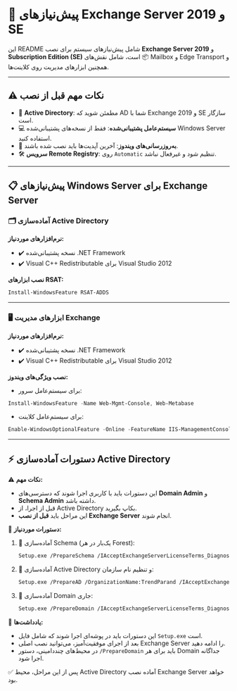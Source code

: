 # 📘 پیش‌نیازهای Exchange Server 2019 و SE

این README شامل پیش‌نیازهای سیستم برای نصب **Exchange Server 2019** و **Subscription Edition (SE)** است، شامل نقش‌های 📦 Mailbox و Edge Transport و همچنین ابزارهای مدیریت روی کلاینت‌ها.

---

## ⚠️ نکات مهم قبل از نصب

- 🏢 **Active Directory**: مطمئن شوید که AD شما با Exchange 2019 و SE سازگار است.
- 💻 **سیستم‌عامل پشتیبانی‌شده**: فقط از نسخه‌های پشتیبانی‌شده Windows Server استفاده کنید.
- 🔄 **به‌روزرسانی‌های ویندوز**: آخرین آپدیت‌ها باید نصب شده باشند.
- 🛠️ **سرویس Remote Registry**: روی `Automatic` تنظیم شود و غیرفعال نباشد.

---

## 📋 پیش‌نیازهای Windows Server برای Exchange Server

### 🗂️ آماده‌سازی Active Directory

**نرم‌افزارهای موردنیاز:**
- ✔️ نسخه پشتیبانی‌شده .NET Framework
- ✔️ Visual C++ Redistributable برای Visual Studio 2012

**نصب ابزارهای RSAT:**
```powershell
Install-WindowsFeature RSAT-ADDS
```

---

### 🖥️ ابزارهای مدیریت Exchange

**نرم‌افزارهای موردنیاز:**
- ✔️ نسخه پشتیبانی‌شده .NET Framework
- ✔️ Visual C++ Redistributable برای Visual Studio 2012

**نصب ویژگی‌های ویندوز:**
- برای سیستم‌عامل سرور:
```powershell
Install-WindowsFeature -Name Web-Mgmt-Console, Web-Metabase
```
- برای سیستم‌عامل کلاینت:
```powershell
Enable-WindowsOptionalFeature -Online -FeatureName IIS-ManagementConsole
```

---

## ⚡ دستورات آماده‌سازی Active Directory

⚠️ **نکات مهم:**
- این دستورات باید با کاربری اجرا شوند که دسترسی‌های **Domain Admin** و **Schema Admin** داشته باشد.
- قبل از اجرا، از Active Directory بکاپ بگیرید.
- این مراحل باید **قبل از نصب Exchange Server** انجام شوند.

🔹 **دستورات موردنیاز:**

1. 📌 آماده‌سازی Schema (یک‌بار در هر Forest):
   ```bash
   Setup.exe /PrepareSchema /IAcceptExchangeServerLicenseTerms_DiagnosticDataOFF
   ```

2. 📌 آماده‌سازی Active Directory و تنظیم نام سازمان:
   ```bash
   Setup.exe /PrepareAD /OrganizationName:TrendParand /IAcceptExchangeServerLicenseTerms_DiagnosticDataOFF
   ```

3. 📌 آماده‌سازی Domain جاری:
   ```bash
   Setup.exe /PrepareDomain /IAcceptExchangeServerLicenseTerms_DiagnosticDataOFF
   ```

📌 **یادداشت‌ها:**
- این دستورات باید در پوشه‌ای اجرا شوند که شامل فایل `Setup.exe` است.
- بعد از اجرای موفقیت‌آمیز، می‌توانید نصب اصلی Exchange Server را ادامه دهید.
- در محیط‌های چنددامینی، دستور `/PrepareDomain` باید برای هر Domain جداگانه اجرا شود.

✅ پس از این مراحل، محیط Active Directory آماده نصب Exchange Server خواهد بود.
